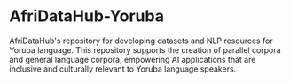 # AfriDataHub-Yoruba
AfriDataHub's repository for developing datasets and NLP resources for Yoruba language. This repository supports the creation of parallel corpora and general language corpora, empowering AI applications that are inclusive and culturally relevant to Yoruba language speakers.
